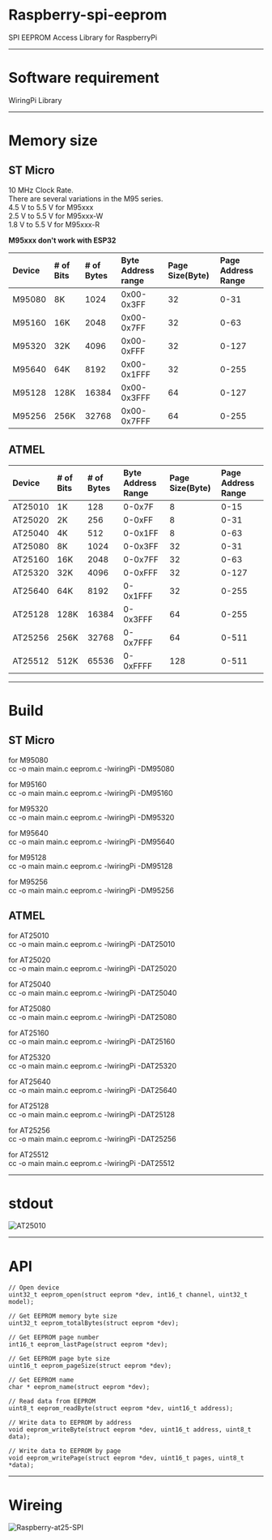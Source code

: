 # Raspberry-spi-eeprom

SPI EEPROM Access Library for RaspberryPi

---

# Software requirement

WiringPi Library   

---

# Memory size

## ST Micro   
10 MHz Clock Rate.   
There are several variations in the M95 series.   
4.5 V to 5.5 V for M95xxx   
2.5 V to 5.5 V for M95xxx-W   
1.8 V to 5.5 V for M95xxx-R   

__M95xxx don't work with ESP32__

|Device|# of Bits|# of Bytes|Byte Address range|Page Size(Byte)|Page Address Range|
|:---|:---|:---|:---|:---|:---|
|M95080|8K|1024|0x00-0x3FF|32|0-31|
|M95160|16K|2048|0x00-0x7FF|32|0-63|
|M95320|32K|4096|0x00-0xFFF|32|0-127|
|M95640|64K|8192|0x00-0x1FFF|32|0-255|
|M95128|128K|16384|0x00-0x3FFF|64|0-127|
|M95256|256K|32768|0x00-0x7FFF|64|0-255|

## ATMEL   

|Device|# of Bits|# of Bytes|Byte Address Range|Page Size(Byte)|Page Address Range|
|:---|:---|:---|:---|:---|:---|
|AT25010|1K|128|0-0x7F|8|0-15|
|AT25020|2K|256|0-0xFF|8|0-31|
|AT25040|4K|512|0-0x1FF|8|0-63|
|AT25080|8K|1024|0-0x3FF|32|0-31|
|AT25160|16K|2048|0-0x7FF|32|0-63|
|AT25320|32K|4096|0-0xFFF|32|0-127|
|AT25640|64K|8192|0-0x1FFF|32|0-255|
|AT25128|128K|16384|0-0x3FFF|64|0-255|
|AT25256|256K|32768|0-0x7FFF|64|0-511|
|AT25512|512K|65536|0-0xFFFF|128|0-511|

---

# Build

## ST Micro   
for M95080   
cc -o main main.c eeprom.c -lwiringPi -DM95080

for M95160   
cc -o main main.c eeprom.c -lwiringPi -DM95160

for M95320   
cc -o main main.c eeprom.c -lwiringPi -DM95320

for M95640   
cc -o main main.c eeprom.c -lwiringPi -DM95640

for M95128   
cc -o main main.c eeprom.c -lwiringPi -DM95128

for M95256   
cc -o main main.c eeprom.c -lwiringPi -DM95256

## ATMEL   
for AT25010   
cc -o main main.c eeprom.c -lwiringPi -DAT25010

for AT25020   
cc -o main main.c eeprom.c -lwiringPi -DAT25020

for AT25040   
cc -o main main.c eeprom.c -lwiringPi -DAT25040

for AT25080   
cc -o main main.c eeprom.c -lwiringPi -DAT25080

for AT25160   
cc -o main main.c eeprom.c -lwiringPi -DAT25160

for AT25320   
cc -o main main.c eeprom.c -lwiringPi -DAT25320

for AT25640   
cc -o main main.c eeprom.c -lwiringPi -DAT25640

for AT25128   
cc -o main main.c eeprom.c -lwiringPi -DAT25128

for AT25256   
cc -o main main.c eeprom.c -lwiringPi -DAT25256

for AT25512   
cc -o main main.c eeprom.c -lwiringPi -DAT25512

---

# stdout
![AT25010](https://user-images.githubusercontent.com/6020549/83345860-a0e17f80-a352-11ea-9515-fe1706c5eafa.jpg)

---

# API

```
// Open device
uint32_t eeprom_open(struct eeprom *dev, int16_t channel, uint32_t model);

// Get EEPROM memory byte size
uint32_t eeprom_totalBytes(struct eeprom *dev);

// Get EEPROM page number
int16_t eeprom_lastPage(struct eeprom *dev);

// Get EEPROM page byte size
uint16_t eeprom_pageSize(struct eeprom *dev);

// Get EEPROM name
char * eeprom_name(struct eeprom *dev);

// Read data from EEPROM
uint8_t eeprom_readByte(struct eeprom *dev, uint16_t address);

// Write data to EEPROM by address
void eeprom_writeByte(struct eeprom *dev, uint16_t address, uint8_t data);

// Write data to EEPROM by page
void eeprom_writePage(struct eeprom *dev, uint16_t pages, uint8_t *data);
```

---

# Wireing

![Raspberry-at25-SPI](https://user-images.githubusercontent.com/6020549/83345856-91623680-a352-11ea-9394-543a0cb01847.jpg)

